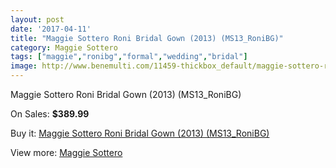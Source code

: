 ```yaml
---
layout: post
date: '2017-04-11'
title: "Maggie Sottero Roni Bridal Gown (2013) (MS13_RoniBG)"
category: Maggie Sottero
tags: ["maggie","ronibg","formal","wedding","bridal"]
image: http://www.benemulti.com/11459-thickbox_default/maggie-sottero-roni-bridal-gown-2013-ms13ronibg.jpg
---
```

Maggie Sottero Roni Bridal Gown (2013) (MS13_RoniBG)

On Sales: **$389.99**
<a href="https://www.benemulti.com/en/maggie-sottero/4299-maggie-sottero-roni-bridal-gown-2013-ms13ronibg.html"><amp-img layout="responsive" width="600" height="600" src="//www.benemulti.com/11459-thickbox_default/maggie-sottero-roni-bridal-gown-2013-ms13ronibg.jpg" alt="Maggie Sottero Roni Bridal Gown (2013) (MS13_RoniBG) 0" /></a>
<a href="https://www.benemulti.com/en/maggie-sottero/4299-maggie-sottero-roni-bridal-gown-2013-ms13ronibg.html"><amp-img layout="responsive" width="600" height="600" src="//www.benemulti.com/11460-thickbox_default/maggie-sottero-roni-bridal-gown-2013-ms13ronibg.jpg" alt="Maggie Sottero Roni Bridal Gown (2013) (MS13_RoniBG) 1" /></a>

Buy it: [Maggie Sottero Roni Bridal Gown (2013) (MS13_RoniBG)](https://www.benemulti.com/en/maggie-sottero/4299-maggie-sottero-roni-bridal-gown-2013-ms13ronibg.html "Maggie Sottero Roni Bridal Gown (2013) (MS13_RoniBG)")

View more: [Maggie Sottero](https://www.benemulti.com/en/41-maggie-sottero "Maggie Sottero")